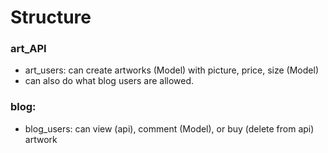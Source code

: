 # Structure

### art_API
- art_users: can create artworks (Model) with picture, price, size (Model)
- can also do what blog users are allowed.

### blog:
- blog_users: can view (api), comment (Model), or buy (delete from api) artwork
